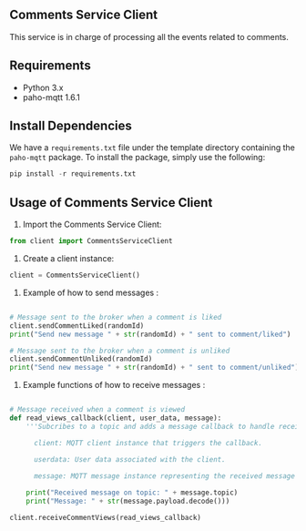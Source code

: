## Comments Service Client
This service is in charge of processing all the events related to comments.

## Requirements

- Python 3.x
- paho-mqtt 1.6.1
## Install Dependencies

We have a `requirements.txt` file under the template directory containing the `paho-mqtt` package. To install the package, simply use the following:
```python
pip install -r requirements.txt
```
## Usage of Comments Service Client

1. Import the Comments Service Client:

```python
from client import CommentsServiceClient
```
1. Create a client instance:

```python
client = CommentsServiceClient()
```
1. Example of how to send messages :

```python

# Message sent to the broker when a comment is liked
client.sendCommentLiked(randomId)
print("Send new message " + str(randomId) + " sent to comment/liked")

# Message sent to the broker when a comment is unliked
client.sendCommentUnliked(randomId)
print("Send new message " + str(randomId) + " sent to comment/unliked")

```
1. Example functions of how to receive messages :

```python

# Message received when a comment is viewed 
def read_views_callback(client, user_data, message): 
    '''Subcribes to a topic and adds a message callback to handle received messages.

      client: MQTT client instance that triggers the callback.

      userdata: User data associated with the client.

      message: MQTT message instance representing the received message which contains information such as topic, payload, etc.'''
         
    print("Received message on topic: " + message.topic)
    print("Message: " + str(message.payload.decode()))

client.receiveCommentViews(read_views_callback)

```
